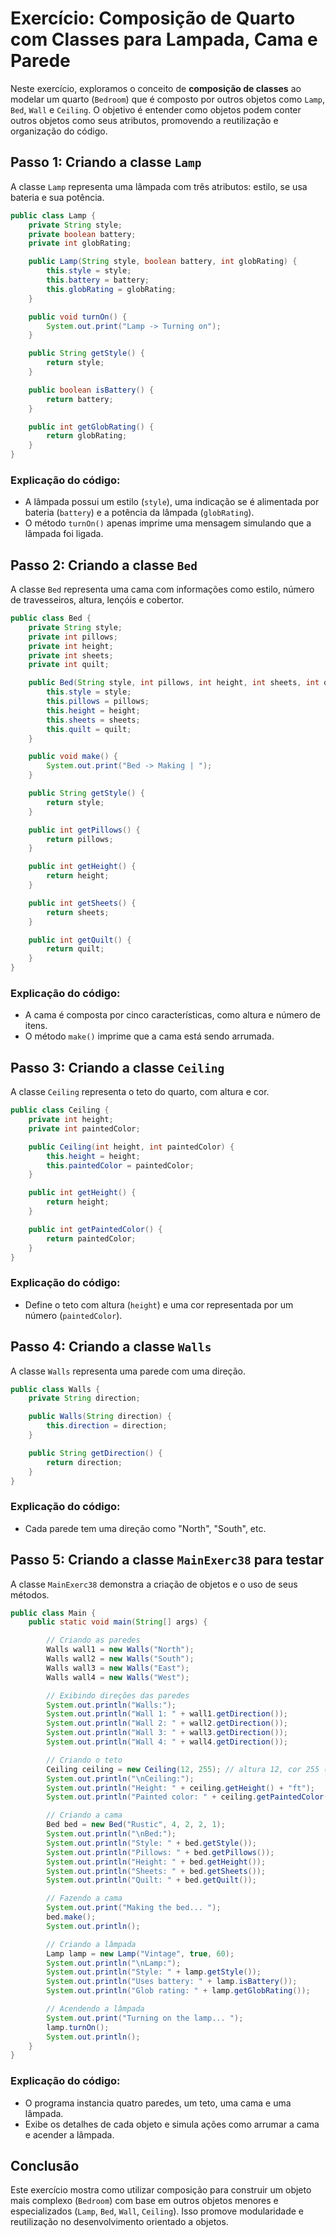 # Exercício: Composição de Quarto com Classes para Lampada, Cama e Parede

Neste exercício, exploramos o conceito de **composição de classes** ao modelar um quarto (`Bedroom`) que é composto por outros objetos como `Lamp`, `Bed`, `Wall` e `Ceiling`. O objetivo é entender como objetos podem conter outros objetos como seus atributos, promovendo a reutilização e organização do código.

## Passo 1: Criando a classe `Lamp`

A classe `Lamp` representa uma lâmpada com três atributos: estilo, se usa bateria e sua potência.

```java
public class Lamp {
    private String style;
    private boolean battery;
    private int globRating;

    public Lamp(String style, boolean battery, int globRating) {
        this.style = style;
        this.battery = battery;
        this.globRating = globRating;
    }

    public void turnOn() {
        System.out.print("Lamp -> Turning on");
    }

    public String getStyle() {
        return style;
    }

    public boolean isBattery() {
        return battery;
    }

    public int getGlobRating() {
        return globRating;
    }
}
```

### Explicação do código:
- A lâmpada possui um estilo (`style`), uma indicação se é alimentada por bateria (`battery`) e a potência da lâmpada (`globRating`).
- O método `turnOn()` apenas imprime uma mensagem simulando que a lâmpada foi ligada.

## Passo 2: Criando a classe `Bed`

A classe `Bed` representa uma cama com informações como estilo, número de travesseiros, altura, lençóis e cobertor.

```java
public class Bed {
    private String style;
    private int pillows;
    private int height;
    private int sheets;
    private int quilt;

    public Bed(String style, int pillows, int height, int sheets, int quilt) {
        this.style = style;
        this.pillows = pillows;
        this.height = height;
        this.sheets = sheets;
        this.quilt = quilt;
    }

    public void make() {
        System.out.print("Bed -> Making | ");
    }

    public String getStyle() {
        return style;
    }

    public int getPillows() {
        return pillows;
    }

    public int getHeight() {
        return height;
    }

    public int getSheets() {
        return sheets;
    }

    public int getQuilt() {
        return quilt;
    }
}
```

### Explicação do código:
- A cama é composta por cinco características, como altura e número de itens.
- O método `make()` imprime que a cama está sendo arrumada.

## Passo 3: Criando a classe `Ceiling`

A classe `Ceiling` representa o teto do quarto, com altura e cor.

```java
public class Ceiling {
    private int height;
    private int paintedColor;

    public Ceiling(int height, int paintedColor) {
        this.height = height;
        this.paintedColor = paintedColor;
    }

    public int getHeight() {
        return height;
    }

    public int getPaintedColor() {
        return paintedColor;
    }
}
```

### Explicação do código:
- Define o teto com altura (`height`) e uma cor representada por um número (`paintedColor`).

## Passo 4: Criando a classe `Walls`

A classe `Walls` representa uma parede com uma direção.

```java
public class Walls {
    private String direction;

    public Walls(String direction) {
        this.direction = direction;
    }

    public String getDirection() {
        return direction;
    }
}
```

### Explicação do código:
- Cada parede tem uma direção como "North", "South", etc.

## Passo 5: Criando a classe `MainExerc38` para testar

A classe `MainExerc38` demonstra a criação de objetos e o uso de seus métodos.

```java
public class Main {
    public static void main(String[] args) {

        // Criando as paredes
        Walls wall1 = new Walls("North");
        Walls wall2 = new Walls("South");
        Walls wall3 = new Walls("East");
        Walls wall4 = new Walls("West");

        // Exibindo direções das paredes
        System.out.println("Walls:");
        System.out.println("Wall 1: " + wall1.getDirection());
        System.out.println("Wall 2: " + wall2.getDirection());
        System.out.println("Wall 3: " + wall3.getDirection());
        System.out.println("Wall 4: " + wall4.getDirection());

        // Criando o teto
        Ceiling ceiling = new Ceiling(12, 255); // altura 12, cor 255 (exemplo RGB ou código qualquer)
        System.out.println("\nCeiling:");
        System.out.println("Height: " + ceiling.getHeight() + "ft");
        System.out.println("Painted color: " + ceiling.getPaintedColor());

        // Criando a cama
        Bed bed = new Bed("Rustic", 4, 2, 2, 1);
        System.out.println("\nBed:");
        System.out.println("Style: " + bed.getStyle());
        System.out.println("Pillows: " + bed.getPillows());
        System.out.println("Height: " + bed.getHeight());
        System.out.println("Sheets: " + bed.getSheets());
        System.out.println("Quilt: " + bed.getQuilt());

        // Fazendo a cama
        System.out.print("Making the bed... ");
        bed.make();
        System.out.println();

        // Criando a lâmpada
        Lamp lamp = new Lamp("Vintage", true, 60);
        System.out.println("\nLamp:");
        System.out.println("Style: " + lamp.getStyle());
        System.out.println("Uses battery: " + lamp.isBattery());
        System.out.println("Glob rating: " + lamp.getGlobRating());

        // Acendendo a lâmpada
        System.out.print("Turning on the lamp... ");
        lamp.turnOn();
        System.out.println();
    }
}

```

### Explicação do código:
- O programa instancia quatro paredes, um teto, uma cama e uma lâmpada.
- Exibe os detalhes de cada objeto e simula ações como arrumar a cama e acender a lâmpada.

## Conclusão

Este exercício mostra como utilizar composição para construir um objeto mais complexo (`Bedroom`) com base em outros objetos menores e especializados (`Lamp`, `Bed`, `Wall`, `Ceiling`). Isso promove modularidade e reutilização no desenvolvimento orientado a objetos.